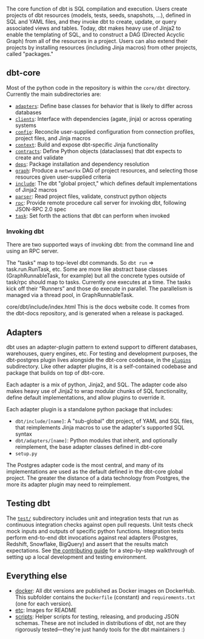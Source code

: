 The core function of dbt is SQL compilation and execution. Users create projects of dbt resources (models, tests, seeds, snapshots, ...), defined in SQL and YAML files, and they invoke dbt to create, update, or query associated views and tables. Today, dbt makes heavy use of Jinja2 to enable the templating of SQL, and to construct a DAG (Directed Acyclic Graph) from all of the resources in a project. Users can also extend their projects by installing resources (including Jinja macros) from other projects, called "packages." 

## dbt-core

Most of the python code in the repository is within the `core/dbt` directory. Currently the main subdirectories are:
- [`adapters`](core/dbt/adapters): Define base classes for behavior that is likely to differ across databases
- [`clients`](core/dbt/clients): Interface with dependencies (agate, jinja) or across operating systems
- [`config`](core/dbt/config): Reconcile user-supplied configuration from connection profiles, project files, and Jinja macros
- [`context`](core/dbt/context): Build and expose dbt-specific Jinja functionality
- [`contracts`](core/dbt/contracts): Define Python objects (dataclasses) that dbt expects to create and validate
- [`deps`](core/dbt/deps): Package installation and dependency resolution
- [`graph`](core/dbt/graph): Produce a `networkx` DAG of project resources, and selecting those resources given user-supplied criteria
- [`include`](core/dbt/include): The dbt "global project," which defines default implementations of Jinja2 macros
- [`parser`](core/dbt/parser): Read project files, validate, construct python objects
- [`rpc`](core/dbt/rpc): Provide remote procedure call server for invoking dbt, following JSON-RPC 2.0 spec
- [`task`](core/dbt/task): Set forth the actions that dbt can perform when invoked

### Invoking dbt

There are two supported ways of invoking dbt: from the command line and using an RPC server.

The "tasks" map to top-level dbt commands. So `dbt run` => task.run.RunTask, etc. Some are more like abstract base classes (GraphRunnableTask, for example) but all the concrete types outside of task/rpc should map to tasks. Currently one executes at a time. The tasks kick off their “Runners” and those do execute in parallel. The parallelism is managed via a thread pool, in GraphRunnableTask.

core/dbt/include/index.html
This is the docs website code. It comes from the dbt-docs repository, and is generated when a release is packaged.

## Adapters

dbt uses an adapter-plugin pattern to extend support to different databases, warehouses, query engines, etc. For testing and development purposes, the dbt-postgres plugin lives alongside the dbt-core codebase, in the [`plugins`](plugins) subdirectory. Like other adapter plugins, it is a self-contained codebase and package that builds on top of dbt-core.

Each adapter is a mix of python, Jinja2, and SQL. The adapter code also makes heavy use of Jinja2 to wrap modular chunks of SQL functionality, define default implementations, and allow plugins to override it. 

Each adapter plugin is a standalone python package that includes:

- `dbt/include/[name]`: A "sub-global" dbt project, of YAML and SQL files, that reimplements Jinja macros to use the adapter's supported SQL syntax
- `dbt/adapters/[name]`: Python modules that inherit, and optionally reimplement, the base adapter classes defined in dbt-core
- `setup.py`

The Postgres adapter code is the most central, and many of its implementations are used as the default defined in the dbt-core global project. The greater the distance of a data technology from Postgres, the more its adapter plugin may need to reimplement.

## Testing dbt

The [`test/`](test/) subdirectory includes unit and integration tests that run as continuous integration checks against open pull requests. Unit tests check mock inputs and outputs of specific python functions. Integration tests perform end-to-end dbt invocations against real adapters (Postgres, Redshift, Snowflake, BigQuery) and assert that the results match expectations. See [the contributing guide](CONTRIBUTING.md) for a step-by-step walkthrough of setting up a local development and testing environment.

## Everything else

- [docker](docker/): All dbt versions are published as Docker images on DockerHub. This subfolder contains the `Dockerfile` (constant) and `requirements.txt` (one for each version).
- [etc](etc/): Images for README
- [scripts](scripts/): Helper scripts for testing, releasing, and producing JSON schemas. These are not included in distributions of dbt, not are they rigorously tested—they're just handy tools for the dbt maintainers :)
